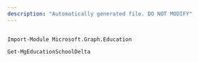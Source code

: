 ```yaml
---
description: "Automatically generated file. DO NOT MODIFY"
---
```


```powershellv1

Import-Module Microsoft.Graph.Education

Get-MgEducationSchoolDelta

```